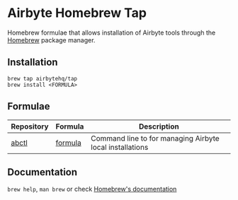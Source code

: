 # Airbyte Homebrew Tap

Homebrew formulae that allows installation of Airbyte tools through the [Homebrew](https://brew.sh) package manager.

## Installation

```shell
brew tap airbytehq/tap
brew install <FORMULA>
```

## Formulae

| Repository | Formula | Description |
| --- | --- | --- |
| [abctl](https://github.com/airbytehq/abctl) | [formula](Formula/abctl.rb) | Command line to for managing Airbyte local installations |

## Documentation
`brew help`, `man brew` or check [Homebrew's documentation](https://docs.brew.sh)
